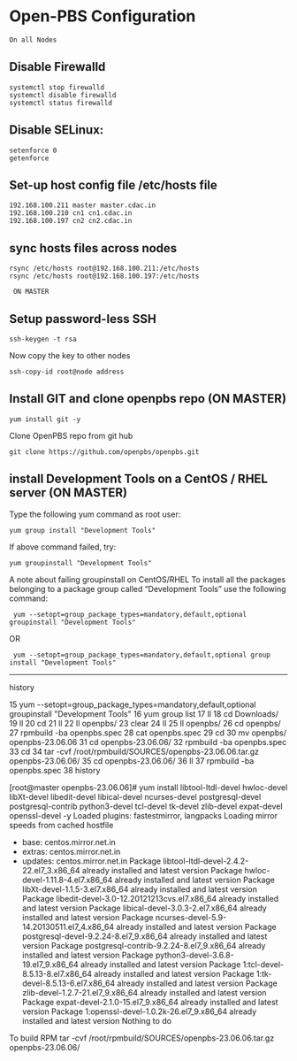 # Open-PBS Configuration

`On all Nodes`

## Disable Firewalld

    systemctl stop firewalld
    systemctl disable firewalld
    systemctl status firewalld

## Disable SELinux:

    setenforce 0
    getenforce


## Set-up host config file /etc/hosts file 

    192.168.100.211 master master.cdac.in
    192.168.100.210 cn1 cn1.cdac.in
    192.168.100.197 cn2 cn2.cdac.in
    
## sync hosts files across nodes

    rsync /etc/hosts root@192.168.100.211:/etc/hosts
    rsync /etc/hosts root@192.168.100.197:/etc/hosts

` ON MASTER`

## Setup password-less SSH 

    ssh-keygen -t rsa

Now copy the key to other nodes

    ssh-copy-id root@node address

## Install GIT and clone openpbs repo (ON MASTER)

    yum install git -y

Clone OpenPBS repo from git hub

    git clone https://github.com/openpbs/openpbs.git

## install Development Tools on a CentOS / RHEL server (ON MASTER)

Type the following yum command as root user:

    yum group install "Development Tools"

If above command failed, try:

    yum groupinstall "Development Tools"

A note about failing groupinstall on CentOS/RHEL 
To install all the packages belonging to a package group called “Development Tools” use the following command:

     yum --setopt=group_package_types=mandatory,default,optional groupinstall "Development Tools"

OR

     yum --setopt=group_package_types=mandatory,default,optional group install "Development Tools"


-------------------------------------------------------------------------------------------------------------------------------
history

15  yum --setopt=group_package_types=mandatory,default,optional groupinstall "Development Tools"
   16  yum group list
   17  ll
   18  cd Downloads/
   19  ll
   20  cd
   21  ll
   22  ll openpbs/
   23  clear
   24  ll
   25  ll openpbs/
   26  cd openpbs/
   27  rpmbuild -ba openpbs.spec
   28  cat openpbs.spec
   29  cd
   30  mv openpbs/ openpbs-23.06.06
   31  cd openpbs-23.06.06/
   32  rpmbuild -ba openpbs.spec
   33  cd
   34  tar -cvf /root/rpmbuild/SOURCES/openpbs-23.06.06.tar.gz openpbs-23.06.06/
   35  cd openpbs-23.06.06/
   36  ll
   37  rpmbuild -ba openpbs.spec
   38  history



[root@master openpbs-23.06.06]# yum install libtool-ltdl-devel hwloc-devel libXt-devel libedit-devel libical-devel ncurses-devel postgresql-devel postgresql-contrib python3-devel  tcl-devel tk-devel zlib-devel expat-devel openssl-devel  -y
Loaded plugins: fastestmirror, langpacks
Loading mirror speeds from cached hostfile
 * base: centos.mirror.net.in
 * extras: centos.mirror.net.in
 * updates: centos.mirror.net.in
Package libtool-ltdl-devel-2.4.2-22.el7_3.x86_64 already installed and latest version
Package hwloc-devel-1.11.8-4.el7.x86_64 already installed and latest version
Package libXt-devel-1.1.5-3.el7.x86_64 already installed and latest version
Package libedit-devel-3.0-12.20121213cvs.el7.x86_64 already installed and latest version
Package libical-devel-3.0.3-2.el7.x86_64 already installed and latest version
Package ncurses-devel-5.9-14.20130511.el7_4.x86_64 already installed and latest version
Package postgresql-devel-9.2.24-8.el7_9.x86_64 already installed and latest version
Package postgresql-contrib-9.2.24-8.el7_9.x86_64 already installed and latest version
Package python3-devel-3.6.8-19.el7_9.x86_64 already installed and latest version
Package 1:tcl-devel-8.5.13-8.el7.x86_64 already installed and latest version
Package 1:tk-devel-8.5.13-6.el7.x86_64 already installed and latest version
Package zlib-devel-1.2.7-21.el7_9.x86_64 already installed and latest version
Package expat-devel-2.1.0-15.el7_9.x86_64 already installed and latest version
Package 1:openssl-devel-1.0.2k-26.el7_9.x86_64 already installed and latest version
Nothing to do

To build RPM
tar -cvf /root/rpmbuild/SOURCES/openpbs-23.06.06.tar.gz openpbs-23.06.06/










